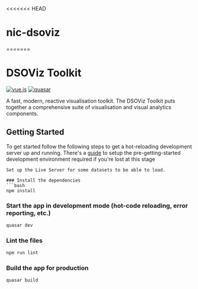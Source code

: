 <<<<<<< HEAD
# nic-dsoviz
=======
# DSOViz Toolkit

[![vue.js](https://img.shields.io/badge/vue.js-2.6.10-blue)](https://github.com/vuejs/vue)
[![quasar](https://img.shields.io/badge/quasar-1.5.4-blue)](https://github.com/quasarframework/quasar)

A fast, modern, reactive visualisation toolkit. The DSOViz Toolkit puts together a comprehensive suite of visualisation and visual analytics components.

## Getting Started

To get started follow the following steps to get a hot-reloading development server up and running. 
There's a [guide](docs/setup_dev_environment.md) to setup the pre-getting-started development environment required if you're lost at this stage
```
Set up the Live Server for some datasets to be able to load.

### Install the dependencies
```bash
npm install
```

### Start the app in development mode (hot-code reloading, error reporting, etc.)
```bash
quasar dev
```

### Lint the files
```bash
npm run lint
```

### Build the app for production
```bash
quasar build
```

